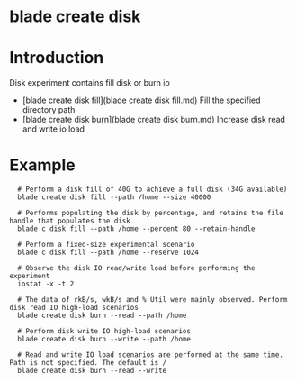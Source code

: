 # blade create disk

# **Introduction**
Disk experiment contains fill disk or burn io
* [blade create disk fill](blade create disk fill.md)	Fill the specified directory path
* [blade create disk burn](blade create disk burn.md)	Increase disk read and write io load


# **Example**
````
  # Perform a disk fill of 40G to achieve a full disk (34G available)
  blade create disk fill --path /home --size 40000

  # Performs populating the disk by percentage, and retains the file handle that populates the disk
  blade c disk fill --path /home --percent 80 --retain-handle

  # Perform a fixed-size experimental scenario
  blade c disk fill --path /home --reserve 1024

  # Observe the disk IO read/write load before performing the experiment
  iostat -x -t 2

  # The data of rkB/s, wkB/s and % Util were mainly observed. Perform disk read IO high-load scenarios
  blade create disk burn --read --path /home

  # Perform disk write IO high-load scenarios
  blade create disk burn --write --path /home

  # Read and write IO load scenarios are performed at the same time. Path is not specified. The default is /
  blade create disk burn --read --write

````

